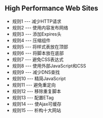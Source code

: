 ## High Performance Web Sites

* 规则1  --- 减少HTTP请求
* 规则2  --- 使用内容发布网络
* 规则3  --- 添加Expires头
* 规则4  --- 压缩组件
* 规则5  --- 将样式表放在顶部
* 规则6  --- 将脚本放在底部
* 规则7  --- 避免CSS表达式
* 规则8  --- 使用外部JavaScript和CSS
* 规则9  --- 减少DNS查找
* 规则10 --- 精简JavaScript
* 规则11 --- 避免重定向
* 规则12 --- 移除重复脚本
* 规则13 --- 配置ETag 
* 规则14 --- 使Ajax可缓存
* 规则15 --- 析构十大网站